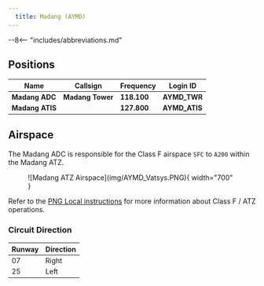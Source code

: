 ```yaml
---
  title: Madang (AYMD)
---
```


--8<-- "includes/abbreviations.md"

## Positions

| Name                    | Callsign         | Frequency | Login ID    |
| ----------------------- | --------- | ---------------- | --------- |
| **Madang ADC** | **Madang Tower** | **118.100** | **AYMD_TWR**	| 
| **Madang ATIS**	| | **127.800** | **AYMD_ATIS** |

## Airspace
The Madang ADC is responsible for the Class F airspace `SFC` to `A200` within the Madang ATZ.

<figure markdown>
![Madang ATZ Airspace](img/AYMD_Vatsys.PNG){ width="700" }
</figure>

Refer to the [PNG Local instructions](../) for more information about Class F / ATZ operations.

### Circuit Direction
| Runway | Direction |
| ------ | ----------|
| 07     | Right     |
| 25     | Left      |

